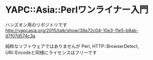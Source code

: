 # YAPC::Asia::Perlワンライナー入門

ハンズオン用のリポジトリです
http://yapcasia.org/2015/talk/show/39a72c04-10e3-11e5-b8ab-d7f07d574c3a


純粋なソフトウェアではありませんが
Perl, HTTP::BrowserDetect, URI::Encodeと同様にライセンスはフリーです
